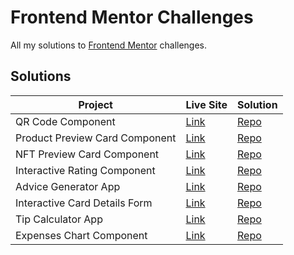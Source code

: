 # Frontend Mentor Challenges
All my solutions to [Frontend Mentor](https://www.frontendmentor.io) challenges.


## Solutions

| Project                       |  Live Site      |  Solution     | 
| ----------------------------- | --------------- | ------------- |
| QR Code Component             | [Link](https://mzk-frontend-mentor-challenges.netlify.app/qr-code-component-main) | [Repo](https://github.com/zaks276/frontend-mentor-challenges/tree/main/qr-code-component-main) |
| Product Preview Card Component|  [Link](https://mzk-frontend-mentor-challenges.netlify.app/product-preview-card-component-main) | [Repo](https://github.com/zaks276/frontend-mentor-challenges/tree/main/product-preview-card-component-main) |             
| NFT Preview Card Component    | [Link](https://mzk-frontend-mentor-challenges.netlify.app/nft-preview-card-component-main) | [Repo](https://github.com/zaks276/frontend-mentor-challenges/tree/main/nft-preview-card-component-main) |
| Interactive Rating Component  | [Link](https://mzk-frontend-mentor-challenges.netlify.app/interactive-rating-component-main) | [Repo](https://github.com/zaks276/frontend-mentor-challenges/tree/main/interactive-rating-component-main) |
| Advice Generator App          | [Link](https://mzk-frontend-mentor-challenges.netlify.app/advice-generator-app-main) | [Repo](https://github.com/zaks276/frontend-mentor-challenges/tree/main/advice-generator-app-main) |
| Interactive Card Details Form | [Link](https://mzk-frontend-mentor-challenges.netlify.app/interactive-form-main) | [Repo](https://github.com/zaks276/frontend-mentor-challenges/tree/main/interactive-form-main)
| Tip Calculator App            | [Link](https://mzk-frontend-mentor-challenges.netlify.app/tip-calculator-app-main) | [Repo](https://github.com/zaks276/frontend-mentor-challenges/tree/main/tip-calculator-app-main)
| Expenses Chart Component      | [Link](https://mzk-frontend-mentor-challenges.netlify.app/expenses-chart-component-main) | [Repo](https://github.com/zaks276/frontend-mentor-challenges/tree/main/expenses-chart-component-main)
